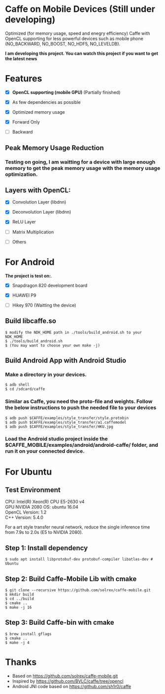 Caffe on Mobile Devices (Still under developing)
==================

Optimized (for memory usage, speed and enegry efficiency) Caffe with OpenCL supporting for less powerful devices such as mobile phone (NO_BACKWARD, NO_BOOST, NO_HDF5, NO_LEVELDB). 

**I am developing this project. You can watch this project if you want to get the latest news**

# Features

- [x] **OpenCL supporting (mobile GPU)** (Partially finished)
- [x] As few dependencies as possible
- [x] Optimized memory usage
- [x] Forward Only 
- [ ] Backward


## Peak Memory Usage Reduction

### Testing on going, I am waitting for a device with large enough memory to get the peak memory usage with the memory usage optimization.

## Layers with OpenCL:

 - [x] Convolution Layer (libdnn)
 - [x] Deconvolution Layer (libdnn)
 - [x] ReLU Layer
 - [ ] Matrix Multiplication
 - [ ] Others
 

# For Android

**The project is test on:**. 

- [x] Snapdragon 820 development board
- [x] HUAWEI P9
- [ ] Hikey 970 (Waitting the device)


## Build libcaffe.so

```
$ modify the NDK_HOME path in ./tools/build_android.sh to your NDK_HOME
$ ./tools/build_android.sh
$ (You may want to choose your own make -j)

```
## Build Android App with Android Studio



### Make a directory in your devices.

```
$ adb shell
$ cd /sdcard/caffe

```

### Similar as Caffe, you need the proto-file and weights. Follow the below instructions to push the needed file to your devices

```
$ adb push $CAFFE/examples/style_transfer/style.protobin
$ adb push $CAFFE/examples/style_transfer/a1.caffemodel
$ adb push $CAFFE/examples/style_transfer/HKU.jpg

```
### Load the Android studio project inside the $CAFFE_MOBILE/examples/android/android-caffe/ folder, and run it on your connected device.

# For Ubuntu

## Test Environment

CPU: Intel(R) Xeon(R) CPU E5-2630 v4  
GPU NVIDIA 2080
OS: ubuntu 16.04  
OpenCL Version: 1.2  
C++ Version: 5.4.0  

For a art style transfer neural network, reduce the single inference time from 7.9s to 2.0s (E5 to NVIDIA 2080).



## Step 1: Install dependency

```
$ sudo apt install libprotobuf-dev protobuf-compiler libatlas-dev # Ubuntu
```

## Step 2: Build Caffe-Mobile Lib with cmake

```
$ git clone --recursive https://github.com/solrex/caffe-mobile.git
$ mkdir build
$ cd ../build
$ cmake ..
$ make -j 16
```

## Step 3: Build Caffe-bin with cmake

```
$ brew install gflags
$ cmake ..
$ make -j 4
```

# Thanks

 - Based on https://github.com/solrex/caffe-mobile.git
 - Inspired by https://github.com/BVLC/caffe/tree/opencl
 - Android JNI code based on https://github.com/sh1r0/caffe
